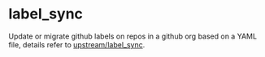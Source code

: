 # label_sync

Update or migrate github labels on repos in a github org based on a YAML file, details refer to [upstream/label_sync](https://github.com/kubernetes/test-infra/tree/master/label_sync).

